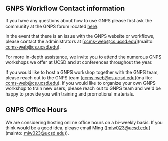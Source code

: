 ## GNPS Workflow Contact information

If you have any questions about how to use GNPS please first ask the community at the GNPS forum located [here](https://groups.google.com/forum/#!forum/molecular_networking_bug_reports).

In the event that there is an issue with the GNPS website or workflows, please contact the administrators at [ccms-web@cs.ucsd.edu](mailto: ccms-web@cs.ucsd.edu).

For more in-depth assistance, we invite you to attend the numerous GNPS workshops we offer at UCSD and at conferences throughout the year.

If you would like to host a GNPS workshop together with the GNPS team, please reach out to the GNPS team [ccms-web@cs.ucsd.edu](mailto: ccms-web@cs.ucsd.edu). If you would like to organize your own GNPS workshop to train new users, please reach out to GNPS team and we'd be happy to provide you with training and promotional materials.

## GNPS Office Hours

We are considering hosting online office hours on a bi-weekly basis. If you think would be a good idea, please email Ming ([miw023@ucsd.edu](mainto: miw023@ucsd.edu)).
